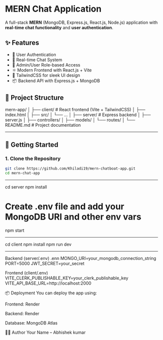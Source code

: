 # MERN Chat Application

A full-stack **MERN** (MongoDB, Express.js, React.js, Node.js) application with **real-time chat functionality** and **user authentication**.

## ✨ Features

- 🔐 User Authentication
- 💬 Real-time Chat System
- 👥 Admin/User Role-based Access
- ⚛️ Modern Frontend with React.js + Vite
- 🎨 TailwindCSS for sleek UI design
- 📦 Backend API with Express.js + MongoDB

## 📁 Project Structure


mern-app/
│
├── client/ # React frontend (Vite + TailwindCSS)
│ ├── index.html
│ ├── src/
│ └── ...
│
├── server/ # Express backend
│ ├── server.js
│ ├── controllers/
│ ├── models/
│ └── routes/
│
└── README.md # Project documentation




---

## 🚀 Getting Started

### 1. Clone the Repository

```bash
git clone https://github.com/Khiladi19/mern-chatboat-app.git
cd mern-chat-app
```

---------------
cd server
npm install
# Create .env file and add your MongoDB URI and other env vars
npm start

--------------

cd client
npm install
npm run dev

-------------

Backend (server/.env)
.enn
MONGO_URI=your_mongodb_connection_string
PORT=5000
JWT_SECRET=your_secret

Frontend (client/.env)
VITE_CLERK_PUBLISHABLE_KEY=your_clerk_publishable_key
VITE_API_BASE_URL=http://localhost:2000


📦 Deployment
You can deploy the app using:

Frontend: Render

Backend: Render

Database: MongoDB Atlas

👨‍💻 Author
Your Name – Abhishek kumar

